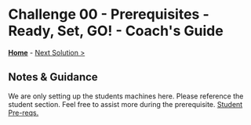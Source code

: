 # Challenge 00 - Prerequisites - Ready, Set, GO! - Coach's Guide

**[Home](./README.md)** - [Next Solution >](./Solution-01.md)

## Notes & Guidance

We are only setting up the students machines here.  Please reference the student section.  Feel free to assist more during the prerequisite. [Student Pre-reqs.](../Student/Challenge-00.md)
